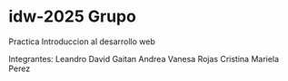 # idw-2025 Grupo 
Practica Introduccion al desarrollo web

Integrantes:
    Leandro David Gaitan
    Andrea Vanesa Rojas
    Cristina Mariela Perez